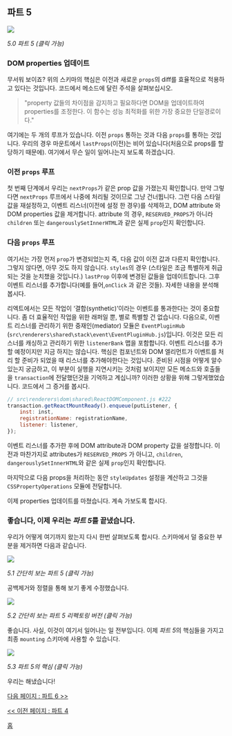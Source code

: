 ## 파트 5

[![](https://rawgit.com/Bogdan-Lyashenko/Under-the-hood-ReactJS/master/stack/images/5/part-5.svg)](https://rawgit.com/Bogdan-Lyashenko/Under-the-hood-ReactJS/master/stack/images/5/part-5.svg)

<em>5.0 파트 5 (클릭 가능)</em>

### DOM properties 업데이트

무서워 보이죠? 위의 스키마의 핵심은 이전과 새로운 `props`의 diff를 효율적으로 적용하고 있다는 것입니다. 코드에서 메소드에 달린 주석을 살펴보십시오.
> "property 값들의 차이점을 감지하고 필요하다면 DOM을 업데이트하여 properties를 조정한다. 이 함수는 성능 최적화를 위한 가장 중요한 단일경로이다."

여기에는 두 개의 루프가 있습니다. 이전 `props` 통하는 것과 다음 `props`를 통하는 것입니다. 우리의 경우 마운트에서 `lastProps`(이전)는 비어 있습니다(처음으로 props를 할당하기 때문에). 여기에서 무슨 일이 일어나는지 보도록 하겠습니다.

### 이전 `props` 루프
첫 번째 단계에서 우리는 `nextProps`가 같은 prop 값을 가졌는지 확인합니다. 만약 그렇다면 `nextProps` 루프에서 나중에 처리될 것이므로 그냥 건너뜁니다. 그런 다음 스타일 값을 재설정하고, 이벤트 리스너(이전에 설정 한 경우)를 삭제하고, DOM attribute 와 DOM properties 값을 제거합니다. attribute 의 경우, `RESERVED_PROPS`가 아니라 `children` 또는 `dangerouslySetInnerHTML`과 같은 실제 `prop`인지 확인합니다.

### 다음 `props` 루프
여기서는 가장 먼저 `prop`가 변경되었는지 즉, 다음 값이 이전 값과 다른지 확인합니다. 그렇지 않다면, 아무 것도 하지 않습니다. `styles`의 경우 (스타일은 조금 특별하게 취급되는 것을 눈치챘을 것입니다.) `lastProp` 이후에 변경된 값들을 업데이트합니다. 그후 이벤트 리스너를 추가합니다(예를 들어,`onClick` 과 같은 것들). 자세한 내용을 분석해 봅시다.

리엑트에서는 모든 작업이 ‘결합(synthetic)’이라는 이벤트를 통과한다는 것이 중요합니다. 좀 더 효율적인 작업을 위한 래퍼일 뿐, 별로 특별할 건 없습니다. 다음으로, 이벤트 리스너를 관리하기 위한 중재인(mediator) 모듈은 `EventPluginHub` (`src\renderers\shared\stack\event\EventPluginHub.js`)입니다. 이것은 모든 리스너를 캐싱하고 관리하기 위한 `listenerBank` 맵을 포함합니다.
이벤트 리스너를 추가 할 예정이지만 지금 하지는 않습니다. 핵심은 컴포넌트와 DOM 엘리먼트가 이벤트를 처리 할 준비가 되었을 때 리스너를 추가해야한다는 것입니다. 준비된 시점을 어떻게 알수 있는지 궁금하고, 이 부분이 실행을 지연시키는 것처럼 보이지만 모든 메소드와 호출들을 `transaction`에 전달했던것을 기억하고 계십니까? 이러한 상황을 위해 그렇게했었습니다. 코드에서 그 증거를 봅시다.

```javascript
// src\renderers\dom\shared\ReactDOMComponent.js #222
transaction.getReactMountReady().enqueue(putListener, {
    inst: inst,
    registrationName: registrationName,
    listener: listener,
});
```

이벤트 리스너를 추가한 후에 DOM attribute과 DOM property 값을 설정합니다. 이전과 마찬가지로 attributes가 `RESERVED_PROPS` 가 아니고, `children`, `dangerouslySetInnerHTML`와 같은 실제 `prop`인지 확인합니다.

마지막으로 다음 props을 처리하는 동안 `styleUpdates` 설정을 계산하고 그것을 `CSSPropertyOperations` 모듈에 전달합니다.

이제 properties 업데이트를 마쳤습니다. 계속 가보도록 합시다.

### 좋습니다, 이제 우리는 *파트 5*를 끝냈습니다.

우리가 어떻게 여기까지 왔는지 다시 한번 살펴보도록 합시다. 스키마에서 덜 중요한 부분을 제거하면 다음과 같습니다.

[![](https://rawgit.com/Bogdan-Lyashenko/Under-the-hood-ReactJS/master/stack/images/5/part-5-A.svg)](https://rawgit.com/Bogdan-Lyashenko/Under-the-hood-ReactJS/master/stack/images/5/part-5-A.svg)

<em>5.1 간단히 보는 파트 5 (클릭 가능)</em>

공백제거와 정렬을 통해 보기 좋게 수정했습니다.

[![](https://rawgit.com/Bogdan-Lyashenko/Under-the-hood-ReactJS/master/stack/images/5/part-5-B.svg)](https://rawgit.com/Bogdan-Lyashenko/Under-the-hood-ReactJS/master/stack/images/5/part-5-B.svg)

<em>5.2 간단히 보는 파트 5 리펙토링 버전 (클릭 가능)</em>

좋습니다. 사실, 이것이 여기서 일어나는 일 전부입니다. 이제 *파트 5*의 핵심들을 가지고 최종 `mounting` 스키마에 사용할 수 있습니다.

[![](https://rawgit.com/Bogdan-Lyashenko/Under-the-hood-ReactJS/master/stack/images/5/part-5-C.svg)](https://rawgit.com/Bogdan-Lyashenko/Under-the-hood-ReactJS/master/stack/images/5/part-5-C.svg)

<em>5.3 파트 5의 핵심 (클릭 가능)</em>

우리는 해냈습니다!


[다음 페이지 : 파트 6 >>](./Part-6.md)

[<< 이전 페이지 : 파트 4](./Part-4.md)


[홈](../../README.md)
